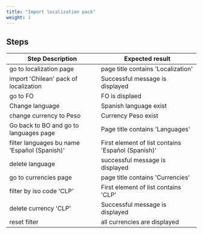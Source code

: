 ```yaml
---
title: "Import localization pack"
weight: 1
---
```

## Steps
| Step Description | Expected result |
| ----- | ----- |
| go to localization page | page title contains 'Localization' |
| import 'Chilean' pack of localization | Successful message is displayed |
| go to FO | FO is displaed |
| Change language | Spanish language exist |
| change currency to Peso | Currency Peso exist |
| Go back to BO and go to languages page | Page title contains 'Languages' |
| filter languages bu name 'Español (Spanish)' | First element of list contains 'Español (Spanish)' |
| delete language | successful message is displayed |
| go to currencies page | page title contains 'Currencies' |
| filter by iso code 'CLP' | First element of list contains 'CLP' |
| delete currency 'CLP' | Successful message is displayed |
| reset filter | all currencies are displayed |
